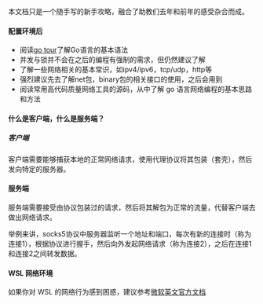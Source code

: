 本文档只是一个随手写的新手攻略，融合了助教们去年和前年的感受杂合而成。



#### 配置环境后

- 阅读[go tour](https://go.dev/tour/)了解Go语言的基本语法
- 并发与锁并不会在之后的编程有强制的需求，但仍然建议了解
- 了解一些网络相关的基本常识，如ipv4/ipv6，tcp/udp，http等
- 强烈建议先去了解net包，binary包的相关接口的使用，之后会用到
- 阅读常用高代码质量网络工具的源码，从中了解 go 语言网络编程的基本思路和方法


#### 什么是客户端，什么是服务端？

##### 客户端

客户端需要能够捕获本地的正常网络请求，使用代理协议将其包装（套壳），然后发向特定的服务器。

#### 服务端

服务端需要接受由协议包装过的请求，然后将其解包为正常的流量，代替客户端去做出网络请求。

举例来讲，socks5协议中服务器监听一个地址和端口，每次有新的连接时（称为连接1），根据协议进行握手，然后向外发起网络请求（称为连接2），之后在连接1和连接2之间转发数据。

#### WSL 网络环境

如果你对 WSL 的网络行为感到困惑，建议参考[微软英文官方文档](https://learn.microsoft.com/en-us/windows/wsl/networking)